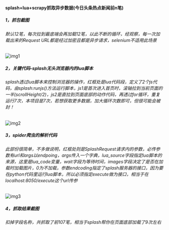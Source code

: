 #### splash+lua+scrapy抓取异步数据(今日头条热点新闻前n笔)
##### 1，抓包截图
###### 默认12笔，每次拉到最底端会再加载12笔，以此不断的循环，经观察，每一次加载出来的Request URL都是经过加密且都是异步请求，selenium不适用此场景
![img1](https://github.com/ziliang-wang/toutiao/blob/master/images/%E5%BE%AE%E4%BF%A1%E6%88%AA%E5%9B%BE_20200426094344.png)
##### 2，关键代码-splash无头浏览器内的lua脚本
###### splash透过lua脚本来控制浏览器的操作，红框处是lua代码段，定义了2个js代码，由splash:runjs()方法运行脚本，js1是首次进入首页时，滚轴拉到当前页面的一半(scrollHeight/2)，js2是直拉到页面底部的动作代码，再透过for循环，重复运行7次，本项目是7次，若想获取更多数据，加大循环次数即可，但很可能会被封！
![img2](https://github.com/ziliang-wang/toutiao/blob/master/images/%E5%BE%AE%E4%BF%A1%E6%88%AA%E5%9B%BE_20200426092936.png)
##### 3，spider爬虫的解析代码
###### 此部份很简单，不多做说明，红框处则是SplashRequest请求内的参数，必传参数有url和args以endpoing，args传入一个字典，lua_source字段指定lua脚本的来源，这里是lua_code变量，wait字段为等待时间，images字段决定了是否在加载时加载图片，0为不加载，参数endcoding指定了splash服务器的接口，因为要在python代码里运行lua脚本，所以必须指定execute做为接口，相当于在localhost:8050/execute这个url传参
![img3](https://github.com/ziliang-wang/toutiao/blob/master/images/%E5%BE%AE%E4%BF%A1%E6%88%AA%E5%9B%BE_20200426093621.png)
##### 4，抓取结果截图
###### 扣掉字段名称，共抓取了前107笔，相当于splash帮你在页面底部加载了9次左右


